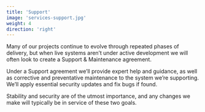 ```yaml
---
title: 'Support'
image: 'services-support.jpg'
weight: 4
direction: 'right'
---
```


Many of our projects continue to evolve through repeated phases of delivery, but when live systems aren’t under active development we will often look to create a Support & Maintenance agreement.

Under a Support agreement we’ll provide expert help and guidance, as well as corrective and preventative maintenance to the system we’re supporting. We’ll apply essential security updates and fix bugs if found.

Stability and security are of the utmost importance, and any changes we make will typically be in service of these two goals.

